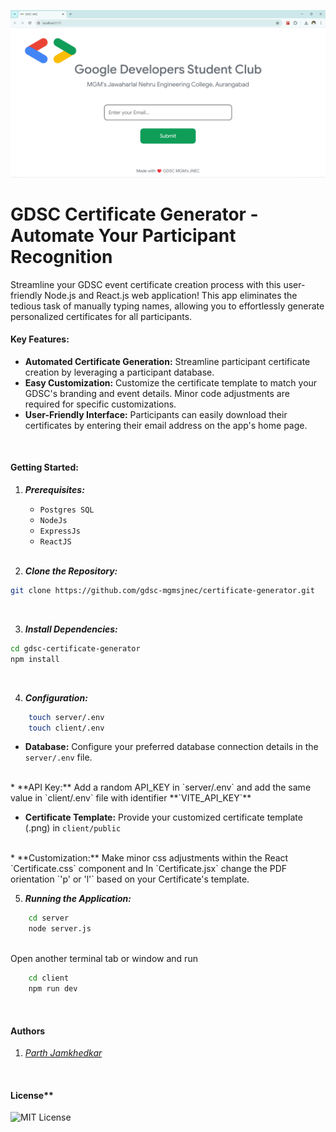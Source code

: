 ![Screenshot of Home Page](./other-assets/gdsc-jnec.png)
# GDSC Certificate Generator - Automate Your Participant Recognition

Streamline your GDSC event certificate creation process with this user-friendly Node.js and React.js web application! This app eliminates the tedious task of manually typing names, allowing you to effortlessly generate personalized certificates for all participants.

#### Key Features:

* **Automated Certificate Generation:** Streamline participant certificate creation by leveraging a participant database.
* **Easy Customization:** Customize the certificate template to match your GDSC's branding and event details. Minor code adjustments are required for specific customizations.
* **User-Friendly Interface:** Participants can easily download their certificates by entering their email address on the app's home page.

<br/>


#### Getting Started:

1. ***Prerequisites:*** 
    
    * `Postgres SQL`
    * `NodeJs`
    * `ExpressJs`
    * `ReactJS`

    <br/>

2. ***Clone the Repository:***
```bash
git clone https://github.com/gdsc-mgmsjnec/certificate-generator.git
```

<br/>

3. ***Install Dependencies:***
```bash
cd gdsc-certificate-generator
npm install
```

<br/>

4. ***Configuration:*** 
    
```bash
    touch server/.env
    touch client/.env
```

* **Database:** Configure your preferred database connection details in the `server/.env` file.
<br/>
* **API Key:** Add a random API_KEY in `server/.env` and add the same value in `client/.env` file with identifier **`VITE_API_KEY`**
<br/>

* **Certificate Template:** Provide your customized certificate template (.png) in `client/public`
<br/>
* **Customization:** Make minor css adjustments within the React `Certificate.css` component and In `Certificate.jsx` change the PDF orientation `'p' or 'l'` based on your Certificate's template.

<br/>

5. ***Running the Application:***
```bash
    cd server
    node server.js
```
<br />
    Open another terminal tab or window and run

```bash
    cd client
    npm run dev
```

<br />

#### Authors

1.  *[Parth Jamkhedkar](https://www.github.com/parth-cse)*

<br />

#### License**

![MIT License](https://img.shields.io/badge/License-MIT-green.svg)
